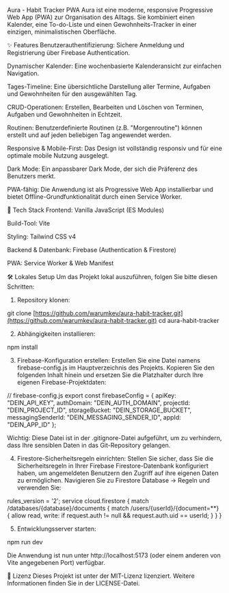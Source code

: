 Aura - Habit Tracker PWA
Aura ist eine moderne, responsive Progressive Web App (PWA) zur Organisation des Alltags. Sie kombiniert einen Kalender, eine To-do-Liste und einen Gewohnheits-Tracker in einer einzigen, minimalistischen Oberfläche.

✨ Features
Benutzerauthentifizierung: Sichere Anmeldung und Registrierung über Firebase Authentication.

Dynamischer Kalender: Eine wochenbasierte Kalenderansicht zur einfachen Navigation.

Tages-Timeline: Eine übersichtliche Darstellung aller Termine, Aufgaben und Gewohnheiten für den ausgewählten Tag.

CRUD-Operationen: Erstellen, Bearbeiten und Löschen von Terminen, Aufgaben und Gewohnheiten in Echtzeit.

Routinen: Benutzerdefinierte Routinen (z.B. "Morgenroutine") können erstellt und auf jeden beliebigen Tag angewendet werden.

Responsive & Mobile-First: Das Design ist vollständig responsiv und für eine optimale mobile Nutzung ausgelegt.

Dark Mode: Ein anpassbarer Dark Mode, der sich die Präferenz des Benutzers merkt.

PWA-fähig: Die Anwendung ist als Progressive Web App installierbar und bietet Offline-Grundfunktionalität durch einen Service Worker.

🚀 Tech Stack
Frontend: Vanilla JavaScript (ES Modules)

Build-Tool: Vite

Styling: Tailwind CSS v4

Backend & Datenbank: Firebase (Authentication & Firestore)

PWA: Service Worker & Web Manifest

🛠️ Lokales Setup
Um das Projekt lokal auszuführen, folgen Sie bitte diesen Schritten:

1. Repository klonen:

git clone [https://github.com/warumkev/aura-habit-tracker.git](https://github.com/warumkev/aura-habit-tracker.git)
cd aura-habit-tracker

2. Abhängigkeiten installieren:

npm install

3. Firebase-Konfiguration erstellen:
   Erstellen Sie eine Datei namens firebase-config.js im Hauptverzeichnis des Projekts. Kopieren Sie den folgenden Inhalt hinein und ersetzen Sie die Platzhalter durch Ihre eigenen Firebase-Projektdaten:

// firebase-config.js
export const firebaseConfig = {
apiKey: "DEIN_API_KEY",
authDomain: "DEIN_AUTH_DOMAIN",
projectId: "DEIN_PROJECT_ID",
storageBucket: "DEIN_STORAGE_BUCKET",
messagingSenderId: "DEIN_MESSAGING_SENDER_ID",
appId: "DEIN_APP_ID"
};

Wichtig: Diese Datei ist in der .gitignore-Datei aufgeführt, um zu verhindern, dass Ihre sensiblen Daten in das Git-Repository gelangen.

4. Firestore-Sicherheitsregeln einrichten:
   Stellen Sie sicher, dass Sie die Sicherheitsregeln in Ihrer Firebase Firestore-Datenbank konfiguriert haben, um angemeldeten Benutzern den Zugriff auf ihre eigenen Daten zu ermöglichen. Navigieren Sie zu Firestore Database -> Regeln und verwenden Sie:

rules_version = '2';
service cloud.firestore {
match /databases/{database}/documents {
match /users/{userId}/{document=\*\*} {
allow read, write: if request.auth != null && request.auth.uid == userId;
}
}
}

5. Entwicklungsserver starten:

npm run dev

Die Anwendung ist nun unter http://localhost:5173 (oder einem anderen von Vite angegebenen Port) verfügbar.

📄 Lizenz
Dieses Projekt ist unter der MIT-Lizenz lizenziert. Weitere Informationen finden Sie in der LICENSE-Datei.

